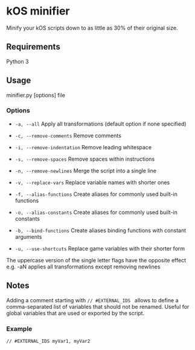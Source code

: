 kOS minifier
============

Minify your kOS scripts down to as little as 30% of their original size.

## Requirements
Python 3

## Usage

minifier.py [options] file

### Options
* `-a, --all`
Apply all transformations (default option if none specified)

* `-c, --remove-comments`
Remove comments

* `-i, --remove-indentation`
Remove leading whitespace

* `-s, --remove-spaces`
Remove spaces within instructions

* `-n, --remove-newlines`
Merge the script into a single line

* `-v, --replace-vars`
Replace variable names with shorter ones

* `-f, --alias-functions`
Create aliases for commonly used built-in functions

* `-o, --alias-constants`
Create aliases for commonly used built-in constants

* `-b, --bind-functions`
Create aliases binding functions with constant arguments

* `-u, --use-shortcuts`
Replace game variables with their shorter form

The uppercase version of the single letter flags have the opposite effect
e.g. -aN applies all transformations except removing newlines

## Notes

Adding a comment starting with `// #EXTERNAL_IDS ` allows to define a comma-separated list of variables that should not be renamed.
Useful for global variables that are used or exported by the script.

### Example

`// #EXTERNAL_IDS myVar1, myVar2`